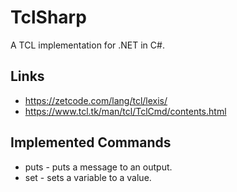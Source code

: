 ﻿# TclSharp

A TCL implementation for .NET in C#.

## Links

* https://zetcode.com/lang/tcl/lexis/
* https://www.tcl.tk/man/tcl/TclCmd/contents.html

## Implemented Commands

* puts - puts a message to an output.
* set - sets a variable to a value.

